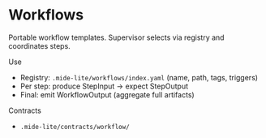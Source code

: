 # Workflows

Portable workflow templates. Supervisor selects via registry and coordinates steps.

Use
- Registry: `.mide-lite/workflows/index.yaml` (name, path, tags, triggers)
- Per step: produce StepInput → expect StepOutput
- Final: emit WorkflowOutput (aggregate full artifacts)

Contracts
- `.mide-lite/contracts/workflow/`
